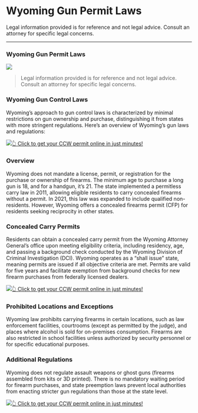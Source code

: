 # Wyoming Gun Permit Laws

Legal information provided is for reference and not legal advice. Consult an attorney for specific legal concerns. 

* * *

### Wyoming Gun Permit Laws

![](https://cdn-images-1.medium.com/max/800/1*XuN_YIaw_A0OH7v8l8V-pg.png)

> Legal information provided is for reference and not legal advice. Consult an attorney for specific legal concerns.

### Wyoming Gun Control Laws

Wyoming’s approach to gun control laws is characterized by minimal restrictions on gun ownership and purchase, distinguishing it from states with more stringent regulations. Here’s an overview of Wyoming’s gun laws and regulations:

[![](https://cdn-images-1.medium.com/max/1200/1*aCmvRhaa5Xjz4zDZxHzAjg.png)](https://sndn.to/ccw)[👆 Click to get your CCW permit online in just minutes!](https://sndn.to/ccw)

### Overview

Wyoming does not mandate a license, permit, or registration for the purchase or ownership of firearms. The minimum age to purchase a long gun is 18, and for a handgun, it’s 21. The state implemented a permitless carry law in 2011, allowing eligible residents to carry concealed firearms without a permit. In 2021, this law was expanded to include qualified non-residents. However, Wyoming offers a concealed firearms permit (CFP) for residents seeking reciprocity in other states.

### Concealed Carry Permits

Residents can obtain a concealed carry permit from the Wyoming Attorney General’s office upon meeting eligibility criteria, including residency, age, and passing a background check conducted by the Wyoming Division of Criminal Investigation (DCI). Wyoming operates as a “shall issue” state, meaning permits are issued if all objective criteria are met. Permits are valid for five years and facilitate exemption from background checks for new firearm purchases from federally licensed dealers.

[![](https://cdn-images-1.medium.com/max/1200/1*TMCVgNoKp2NAtvLSAMkaJg.png)](https://sndn.to/ccw)[👆 Click to get your CCW permit online in just minutes!](https://sndn.to/ccw)

### Prohibited Locations and Exceptions

Wyoming law prohibits carrying firearms in certain locations, such as law enforcement facilities, courtrooms (except as permitted by the judge), and places where alcohol is sold for on-premises consumption. Firearms are also restricted in school facilities unless authorized by security personnel or for specific educational purposes.

### Additional Regulations

Wyoming does not regulate assault weapons or ghost guns (firearms assembled from kits or 3D printed). There is no mandatory waiting period for firearm purchases, and state preemption laws prevent local authorities from enacting stricter gun regulations than those at the state level.

[![](https://cdn-images-1.medium.com/max/1200/1*UmVcdbz7GlGdNVJMx2tkag.png)](https://sndn.to/ccw)[👆 Click to get your CCW permit online in just minutes!](https://sndn.to/ccw)

